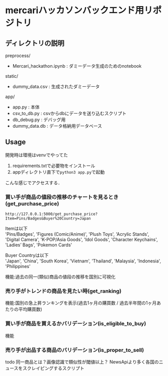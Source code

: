 # mercariハッカソンバックエンド用リポジトリ

## ディレクトリの説明

preprocess/
- Mercari_hackathon.ipynb : ダミーデータ生成のためのnotebook

static/
- dummy_data.csv : 生成されたダミーデータ

app/
- app.py : 本体
- csv_to_db.py : csvからdbにデータを送り込むスクリプト
- db_debug.py : デバッグ用
- dummy_data.db : データ格納用データベース


## Usage

開発時は環境はvenvでやってた  

1. requirements.txtで必要物をインストール
2. appディレクトリ直下で`python3 app.py`で起動

こんな感じでアクセスする．


### 買い手が商品の値段の推移のチャートを見るとき(get_purchase_price)
```
http://127.0.0.1:5000/get_purchase_price?Item=Pins/Badges&Buyer%20Country=Japan
```

Itemは以下  
    'Pins/Badges', 'Figures (Comic/Anime)', 'Plush Toys', 'Acrylic Stands',
    'Digital Camera', 'K-POP/Asia Goods', 'Idol Goods', 'Character Keychains',
    'Ladies’ Bags', 'Pokemon Cards'

Buyer Countryは以下  
'Japan', 'China', 'South Korea', 'Vietnam', 'Thailand', 'Malaysia', 'Indonesia', 'Philippines'

機能:過去の同一(類似)商品の値段の推移を国別に可視化

### 売り手がトレンドの商品を見たい時(get_ranking)


機能:国別の急上昇ランキングを表示(過去1ヶ月の購買数 / 過去半年間の1ヶ月あたりの平均購買数)

### 買い手が商品を買えるかバリデーション(is_eligible_to_buy)


機能

### 売り手が出品する商品のバリデーション(is_proper_to_sell)





todo
同一商品とは？画像認識で類似性が閾値以上？
NewsApiより多く各国のニュースをスクレイピングするスクリプト




